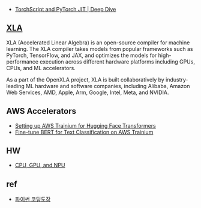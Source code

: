 * [TorchScript and PyTorch JIT | Deep Dive](https://www.youtube.com/watch?v=2awmrMRf0dA)

 
## [XLA](https://openxla.org/xla) ##
XLA (Accelerated Linear Algebra) is an open-source compiler for machine learning. The XLA compiler takes models from popular frameworks such as PyTorch, TensorFlow, and JAX, and optimizes the models for high-performance execution across different hardware platforms including GPUs, CPUs, and ML accelerators.

As a part of the OpenXLA project, XLA is built collaboratively by industry-leading ML hardware and software companies, including Alibaba, Amazon Web Services, AMD, Apple, Arm, Google, Intel, Meta, and NVIDIA.


## AWS Accelerators ##

* [Setting up AWS Trainium for Hugging Face Transformers](https://www.philschmid.de/setup-aws-trainium)
* [Fine-tune BERT for Text Classification on AWS Trainium](https://huggingface.co/docs/optimum-neuron/tutorials/fine_tune_bert)





## HW ##

* [CPU, GPU, and NPU](https://levysoft.medium.com/cpu-gpu-and-npu-understanding-key-differences-and-their-roles-in-artificial-intelligence-2913a24d0747)



## ref ##

* [파이썬 코딩도장](https://dojang.io/course/view.php?id=7)
